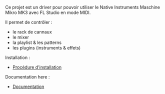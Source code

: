 Ce projet est un driver pour pouvoir utiliser le Native Instruments Maschine Mikro MK3 avec FL Studio en mode MIDI.

Il permet de contrôler :
- le rack de cannaux
- le mixer
- la playlist & les patterns
- les plugins (instruments & effets)

Installation :

- [Procédure d'installation](INSTALL.md)

Documentation here :

- [Documentation](doc/doc.md)
